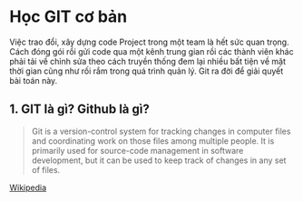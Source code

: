 # Học GIT cơ bản

Việc trao đổi, xây dựng code Project trong một team là hết sức quan trọng. Cách đóng gói rồi gửi code qua một kênh trung gian rồi các thành viên khác phải tải về chỉnh sửa theo cách truyền thống đem lại nhiều bất tiện về mặt thời gian cũng như rối rắm trong quá trình quản lý. Git ra đời để giải quyết bài toán này.

## 1. GIT là gì? Github là gì?

>Git is a version-control system for tracking changes in computer files and coordinating work on those files among multiple people. It is primarily used for source-code management in software development, but it can be used to keep track of changes in any set of files.

[Wikipedia](https://en.wikipedia.org/wiki/Git)
